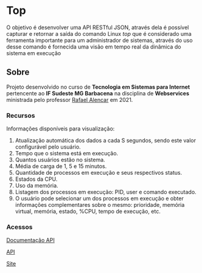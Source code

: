 # Top

O objetivo é desenvolver uma API RESTful JSON, através dela é possível capturar e retornar a saída do comando Linux _top_ que é considerado uma ferramenta importante para um administrador de sistemas, através do uso desse comando é fornecida uma visão em tempo real da dinâmica do sistema em execução


## Sobre
<p>Projeto desenvolvido no curso de <b>Tecnologia em Sistemas para Internet</b> pertencente ao <b>IF Sudeste MG Barbacena</b> na disciplina de <b>Webservices</b> ministrada pelo professor <a href="https://github.com/rafjaa">Rafael Alencar</a> em 2021.</p>

### Recursos

Informações disponíveis para visualização:

1. Atualização automática dos dados a cada S segundos, sendo este valor configurável pelo usuário.
2. Tempo que o sistema está em execução.
3. Quantos usuários estão no sistema.
4. Média de carga de 1, 5 e 15 minutos.
5. Quantidade de processos em execução e seus respectivos status.
6. Estados da CPU.
7. Uso da memória.
8. Listagem dos processos em execução: PID, user e comando executado.
9. O usuário pode selecionar um dos processos em execução e obter informações complementares sobre o mesmo: prioridade, memória virtual, memória,
estado, %CPU, tempo de execução, etc.

### Acessos 

<a href="https://api-java-top.herokuapp.com/swagger-ui.html#/">Documentação API</a>

<a href="https://api-java-top.herokuapp.com/top">API</a>

<a href="https://linux-top.herokuapp.com/">Site</a>

